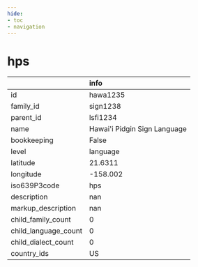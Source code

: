 ```yaml
---
hide:
- toc
- navigation
---
```

# hps
|                      | info                         |
|:---------------------|:-----------------------------|
| id                   | hawa1235                     |
| family_id            | sign1238                     |
| parent_id            | lsfi1234                     |
| name                 | Hawai'i Pidgin Sign Language |
| bookkeeping          | False                        |
| level                | language                     |
| latitude             | 21.6311                      |
| longitude            | -158.002                     |
| iso639P3code         | hps                          |
| description          | nan                          |
| markup_description   | nan                          |
| child_family_count   | 0                            |
| child_language_count | 0                            |
| child_dialect_count  | 0                            |
| country_ids          | US                           |